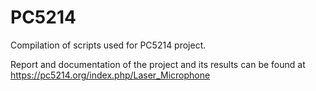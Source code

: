 # PC5214
Compilation of scripts used for PC5214 project.

Report and documentation of the project and its results can be found at https://pc5214.org/index.php/Laser_Microphone
